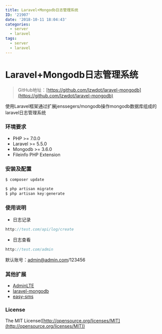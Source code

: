 ```yaml
---
title: Laravel+Mongodb日志管理系统
ID: '21907'
date: '2018-10-11 18:04:43'
categories:
  - server
  - laravel
tags:
  - server
  - laravel
---
```


# Laravel+Mongodb日志管理系统

> GitHub地址：[https://github.com/lzwdot/laravel-mongodb](https://github.com/lzwdot/laravel-mongodb)

使用Laravel框架通过扩展jenssegers/mongodb操作mongodb数据库组成的laravel日志管理系统

### 环境要求

- PHP >= 7.0.0
- Laravel >= 5.5.0
- Mongodb >= 3.6.0
- Fileinfo PHP Extension

### 安装及配置

``` js 
$ composer update
```

``` js 
$ php artisan migrate
$ php artisan key:generate
```

### 使用说明

- 日志记录

``` js 
http://test.com/api/log/create 
```

- 日志查看

``` js 
http://test.com/admin 
```

默认账号：[admin@admin.com](mailto:admin@admin.com)/123456

### 其他扩展

- [AdminLTE](https://almsaeedstudio.com/)
- [laravel-mongodb](https://github.com/jenssegers/laravel-mongodb)
- [easy-sms](https://github.com/overtrue/easy-sms)

### License

The MIT License([http://opensource.org/licenses/MIT](http://opensource.org/licenses/MIT))
 
 
 
 
 
 
 
 
 
 
 
 
 
 
 
 
 
 
 
 
 
 
 
 
 
